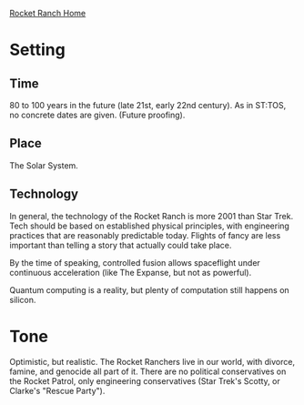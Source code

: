 [Rocket Ranch Home](..)

# Setting

## Time

80 to 100 years in the future (late 21st, early 22nd century). As in ST:TOS, no concrete dates are given. (Future proofing).

## Place

The Solar System. 

## Technology

In general, the technology of the Rocket Ranch is more 2001 than Star Trek. Tech should be based on established physical principles, with engineering practices that are reasonably predictable today. Flights of fancy are less important than telling a story that actually could take place.

By the time of speaking, controlled fusion allows spaceflight under continuous acceleration (like The Expanse, but not as powerful).

Quantum computing is a reality, but plenty of computation still happens on silicon. 

# Tone

Optimistic, but realistic. The Rocket Ranchers live in our world, with divorce, famine, and genocide all part of it. There are no political conservatives on the Rocket Patrol, only engineering conservatives (Star Trek's Scotty, or Clarke's "Rescue Party").
